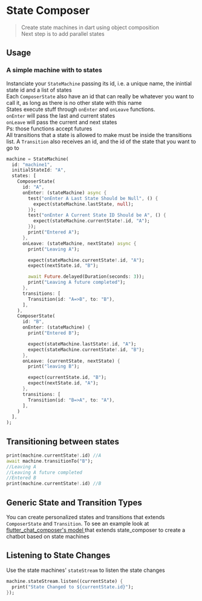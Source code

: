 # State Composer
>Create state machines in dart using object composition <br>
>Next step is to add parallel states

## Usage
### A simple machine with to states
Instanciate your `StateMachine` passing its id, i.e. a unique name, the inintial state id and a list of states <br>
Each `ComposerState` also have an id that can really be whatever you want to call it, as long as there is no other state with this name <br>
States execute stuff through `onEnter` and `onLeave` functions. <br>
`onEnter` will pass the last and current states <br>
`onLeave` will pass the current and next states <br>
Ps: those functions accept futures<br>
All transitions that a state is allowed to make must be inside the transitions list. A `Transition` also receives an id, 
and the id of the state that you want to go to
``` dart
machine = StateMachine(
  id: "machine1",
  initialStateId: "A",
  states: [
    ComposerState(
      id: "A",
      onEnter: (stateMachine) async {
        test("onEnter A Last State Should be Null", () {
          expect(stateMachine.lastState, null);
        });
        test("onEnter A Current State ID Should be A", () {
          expect(stateMachine.currentState!.id, "A");
        });
        print("Entered A");
      },
      onLeave: (stateMachine, nextState) async {
        print("Leaving A");

        expect(stateMachine.currentState!.id, "A");
        expect(nextState.id, "B");

        await Future.delayed(Duration(seconds: 3));
        print("Leaving A future completed");
      },
      transitions: [
        Transition(id: "A=>B", to: "B"),
      ],
    ),
    ComposerState(
      id: "B",
      onEnter: (stateMachine) {
        print("Entered B");

        expect(stateMachine.lastState!.id, "A");
        expect(stateMachine.currentState!.id, "B");
      },
      onLeave: (currentState, nextState) {
        print("leaving B");

        expect(currentState.id, "B");
        expect(nextState.id, "A");
      },
      transitions: [
        Transition(id: "B=>A", to: "A"),
      ],
    )
  ],
);
```
## Transitioning between states
```dart
print(machine.currentState!.id) //A
await machine.transitionTo("B");
//Leaving A
//Leaving A future completed
//Entered B
print(machine.currentState!.id) //B
```
## Generic State and Transition Types
You can create personalized states and transitions that extends `ComposerState` and `Transition`. To see an
example look at <a href="https://github.com/FelipeMarra/flutter_chat_composer/blob/main/lib/models/chat_bot_models.dart"> flutter_chat_composer's model <a>
that extends state_composer to create a chatbot based on state machines

## Listening to State Changes
Use the state machines' `stateStream` to listen the state changes
```dart
machine.stateStream.listen((currentState) {
  print("State Changed to ${currentState.id}");
});
```
